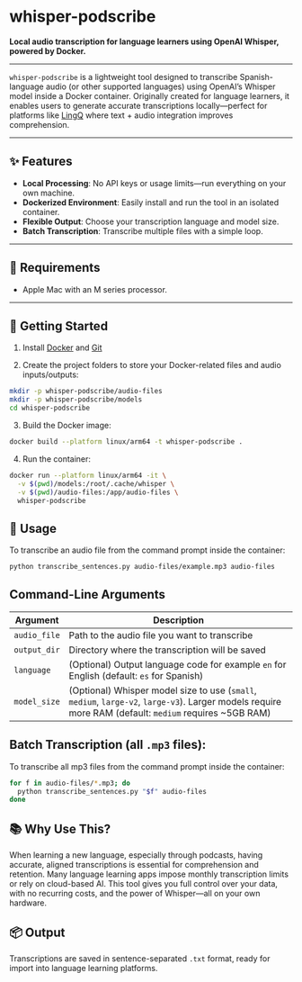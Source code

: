 # whisper-podscribe

**Local audio transcription for language learners using OpenAI Whisper, powered by Docker.**

---

`whisper-podscribe` is a lightweight tool designed to transcribe Spanish-language audio (or other supported languages) using OpenAI’s Whisper model inside a Docker container. Originally created for language learners, it enables users to generate accurate transcriptions locally—perfect for platforms like [LingQ](https://www.lingq.com/) where text + audio integration improves comprehension.

---

## ✨ Features

- **Local Processing**: No API keys or usage limits—run everything on your own machine.
- **Dockerized Environment**: Easily install and run the tool in an isolated container.
- **Flexible Output**: Choose your transcription language and model size.
- **Batch Transcription**: Transcribe multiple files with a simple loop.

---

## 🧰 Requirements

- Apple Mac with an M series processor.

---

## 🚀 Getting Started

1. Install [Docker](https://www.docker.com) and [Git](https://git-scm.com/downloads)

2. Create the project folders to store your Docker-related files and audio inputs/outputs:
```bash
mkdir -p whisper-podscribe/audio-files
mkdir -p whisper-podscribe/models
cd whisper-podscribe
```

3. Build the Docker image:
```bash
docker build --platform linux/arm64 -t whisper-podscribe .
```

4. Run the container:
```bash
docker run --platform linux/arm64 -it \
  -v $(pwd)/models:/root/.cache/whisper \
  -v $(pwd)/audio-files:/app/audio-files \
  whisper-podscribe
```

## 📄 Usage
To transcribe an audio file from the command prompt inside the container:
```bash
python transcribe_sentences.py audio-files/example.mp3 audio-files
```

## Command-Line Arguments

| Argument     | Description                                                                 |
| ------------ | --------------------------------------------------------------------------- |
| `audio_file` | Path to the audio file you want to transcribe                               |
| `output_dir` | Directory where the transcription will be saved                             |
| `language`   | (Optional) Output language code for example `en` for English (default: `es` for Spanish)                 |
| `model_size` | (Optional) Whisper model size to use (`small`, `medium`, `large-v2`, `large-v3`). Larger models require more RAM (default: `medium` requires ~5GB RAM)|


## Batch Transcription (all `.mp3` files):
To transcribe all mp3 files from the command prompt inside the container:
```bash
for f in audio-files/*.mp3; do
  python transcribe_sentences.py "$f" audio-files
done
```

## 📚 Why Use This?
When learning a new language, especially through podcasts, having accurate, aligned transcriptions is essential for comprehension and retention. Many language learning apps impose monthly transcription limits or rely on cloud-based AI. This tool gives you full control over your data, with no recurring costs, and the power of Whisper—all on your own hardware.

## 📦 Output
Transcriptions are saved in sentence-separated `.txt` format, ready for import into language learning platforms.